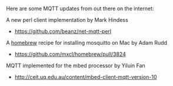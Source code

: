 <!--
.. title: MQTT News
.. slug: mqtt-news
.. date: 2011-01-12 09:04:06
.. tags:
.. category:
.. link:
.. description:
.. type: text
-->

Here are some MQTT updates from out there on the internet:

A new perl client implementation by Mark Hindess

 * <https://github.com/beanz/net-mqtt-perl>

A [homebrew] recipe for installing mosquitto on Mac by Adam Rudd

 * <https://github.com/mxcl/homebrew/pull/3824>

MQTT implemented for the mbed processor by Yiluin Fan

 * <http://ceit.uq.edu.au/content/mbed-client-mqtt-version-10>

[homebrew]: http://brew.sh/
